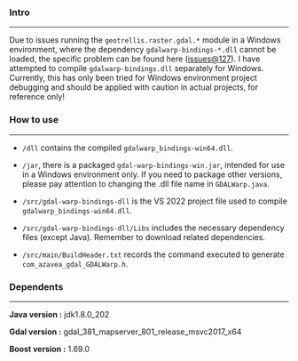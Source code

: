 ### Intro

---

Due to issues running the `geotrellis.raster.gdal.*` module in a Windows environment, where the dependency `gdalwarp-bindings-*.dll` cannot be loaded, the specific problem can be found here ([issues@127](https://github.com/geotrellis/gdal-warp-bindings/issues/127)). I have attempted to compile `gdalwarp-bindings.dll` separately for Windows. Currently, this has only been tried for Windows environment project debugging and should be applied with caution in actual projects, for reference only!

### How to use

---

* `/dll` contains the compiled `gdalwarp_bindings-win64.dll`.

* `/jar`, there is a packaged `gdal-warp-bindings-win.jar`, intended for use in a Windows environment only. If you need to package other versions, please pay attention to changing the .dll file name in `GDALWarp.java`.
* `/src/gdal-warp-bindings-dll` is the VS 2022 project file used to compile `gdalwarp_bindings-win64.dll`.
* `/src/gdal-warp-bindings-dll/Libs` includes the necessary dependency files (except Java). Remember to download related dependencies.
* `/src/main/BuildHeader.txt` records the command executed to generate `com_azavea_gdal_GDALWarp.h`.

### Dependents

---

**Java version :** jdk1.8.0_202

**Gdal version :** gdal_381_mapserver_801_release_msvc2017_x64

**Boost version :** 1.69.0 

